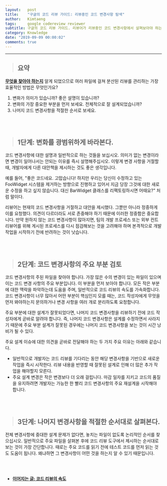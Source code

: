 ```yaml
---
layout:   post
title:    "구글의 코드 리뷰 가이드: 리뷰중인 코드 변경사항 탐색"
author:   Kimtaeng
tags: 	  google codereview reviewer
subtitle: 구글의 코드 리뷰 가이드. 리뷰어가 리뷰중인 코드 변경사항에서 살펴보아야 하는 것들은 무엇일까?
category: Knowledge
date: "2019-09-09 00:00:02"
comments: true
---
```


<hr/>

> ## 요약

<a href="/post/what-to-look-for-in-a-code-review"><b>무엇을 찾아야 하는지</b></a> 알게 되었으므로 여러 파일에 걸쳐
분산된 리뷰를 관리하는 가장 효율적인 방법은 무엇인가요?

1. 변화가 의미가 있습니까? 좋은 설명이 있습니까?
2. 변화의 가장 중요한 부분을 먼저 보세요. 전체적으로 잘 설계되었습니까?
3. 나머지 코드 변경사항을 적절한 순서로 보세요.

<br/><br/>

> ## 1단계: 변화를 광범위하게 바라본다.

코드 변경사항에 대한 설명과 일반적으로 하는 것들을 보십시오. 의미가 없는 변경이라면 변경이 일어나서는 안되는 이유를
즉시 설명해주십시오. 이렇게 변경 사항을 거절할 때, 개발자에게 다른 대안책을 제시하는 것도 좋은 생각입니다.

예를 들어, "좋은 코드네요. 고맙습니다! 하지만 우리는 당신이 수정하고 있는 FooWidget 시스템을 제거하는 방향으로 진행하고 있어서
지금 당장 그것에 대한 새로운 수정을 하고 싶지 않습니다. 대신 BarWidget 클래스를 리팩토링하시면 어때요?" 처럼 말이다.

리뷰어는 현재의 코드 변경사항을 거절하고 대안을 제시했다. 그뿐만 아니라 정중하게 이를 요청했다. 의견이 다르더라도 서로 존중해야
하기 때문에 이러한 정중함은 중요합니다. 만약 원하지 않는 코드 변경사항이 많아지면, 팀의 개발 프로세스 또는 외부 컨트리뷰어를
위해 게시된 프로세스를 다시 점검해보는 것을 고려해야 하며 본격적으로 개발 작업을 시작하기 전에 반려하는 것이 낫습니다.

<br/><br/>

> ## 2단계: 코드 변경사항의 주요 부분 검토

코드 변경사항의 주된 파일을 찾아야 합니다. 가장 많은 수의 변경이 있는 파일이 있으며 이는 코드 변경 사항의 주요 부분입니다.
이 부분을 먼저 보아야 합니다. 모든 작은 부분에 대한 맥락을 파악하는데 도움을 주며, 일반적으로 코드 리뷰의 속도를 가속화합니다.
코드 변경사항이 너무 많아서 어떤 부분이 핵심인지 모를 때는, 코드 작성자에게 무엇을 먼저 봐야하는지 문의하거나 변경 사항을
여러 개로 분리하도록 요청합니다.

주요 부분에 대한 설계가 잘못되었다면, 나머지 코드 변경사항을 리뷰하기 전에 코드 작성자에게 곧바로 알려야 합니다.
즉, 나머지 코드 변경사항은 설계를 수정하면서 사라지기 때문에 주요 부분 설계가 잘못된 경우에는 나머지 코드 변경사항을
보는 것이 시간 낭비가 될 수 있다.

주요 설계 이슈에 대한 의견을 곧바로 전달해야 하는 두 가지 주요 이유는 아래와 같습니다.

- 일반적으로 개발자는 코드 리뷰를 기다리는 동안 해당 변경사항을 기반으로 새로운 작업을 즉시 시작한다. 리뷰 내용을 반영할 때
잘못된 설계로 인해 더 많은 추가 작업을 해야할지 모른다. 
- 주요 설계 변경은 작은 변경보다 더 오래 걸립니다. 마감 일자를 지키고 코드의 품질을 유지하려면
개발자는 가능한 한 빨리 코드 변경사항의 주요 재설계을 시작해야 합니다.

<br/><br/>

> ## 3단계: 나머지 변경사항을 적절한 순서대로 살펴본다.

전체 변경사항에 중대한 설계 문제가 없다면, 놓치는 파일이 없도록 논리적인 순서를 찾으십시오. 일반적으로 주요 파일을 살펴본 후에
코드 리뷰 도구에서 제시하는 순서대로 보는 것이 가장 간단합니다. 때로는 주요 코드를 읽기 전에 테스트 코드를 먼저 읽는 것도
도움이 됩니다. 왜냐하면 그 변경사항이 어떤 것을 하는지 알 수 있기 때문입니다.

<br/><br/>

- <a href="/post/speed-of-code-reviews"><b>이어지는 글: 코드 리뷰의 속도</b></a>